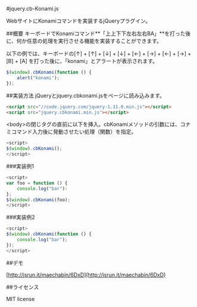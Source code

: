 #jquery.cb-Konami.js

WebサイトにKonamiコマンドを実装するjQueryプラグイン。

##概要
キーボードでKonamiコマンド**「上上下下左右左右BA」**を打った後に、何か任意の処理を実行させる機能を実装することができます。  
  
以下の例では、キーボードの[↑] + [↑] + [↓] + [↓] + [←] + [→] + [←] + [→] + [B] + [A] 
を打った後に、「konami」とアラートが表示されます。
```js
$(window).cbKonami(function () {
	alert("konami");
});
```

##実装方法
jQueryとjquery.cbkonami.jsをページに読み込みます。
```html
<script src="//code.jquery.com/jquery-1.11.0.min.js"></script>
<script src="jquery.cbkonami.min.js"></script>
```

&lt;body&gt;の閉じタグの直前に以下を挿入。cbKonamiメソッドの引数には、コナミコマンド入力後に発動させたい処理（関数）を指定。
```js
<script>
$(window).cbKonami();
</script>
```
###実装例1
```js
<script>
var foo = function () {
	console.log("bar"):
};
$(window).cbKonami(foo);
</script>
```

###実装例2
```js
<script>
$(window).cbKonami(function () {
	console.log("bar");
});
</script>
```

##デモ

[http://jsrun.it/maechabin/6DxD](http://jsrun.it/maechabin/6DxD)

##ライセンス

MIT license

